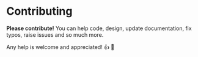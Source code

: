 # Contributing

**Please contribute!** You can help code, design, update documentation, fix typos, raise issues and so much more.

Any help is welcome and appreciated! :+1: :tada:
